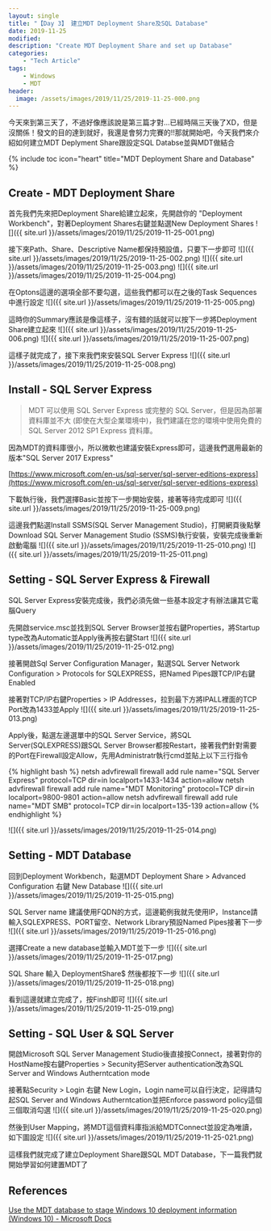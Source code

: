 ```yaml
---
layout: single
title: "【Day 3】 建立MDT Deployment Share及SQL Database"
date: 2019-11-25
modified:
description: "Create MDT Deployment Share and set up Database"
categories:
    - "Tech Article"
tags:
    - Windows
    - MDT
header:
  image: /assets/images/2019/11/25/2019-11-25-000.png
---
```


今天來到第三天了，不過好像應該說是第三篇才對...已經時隔三天後了XD，但是沒關係！發文的目的達到就好，我還是會努力完賽的!!那就開始吧，今天我們來介紹如何建立MDT Deplyment Share跟設定SQL Databse並與MDT做結合

<!-- Table of Contents -->
{% include toc icon="heart" title="MDT Deployment Share and Database" %}

## Create - MDT Deployment Share
首先我們先來把Deployment Share給建立起來，先開啟你的 "Deployment Workbench"，對著Deployment Shares右鍵並點選New Deployment Shares
![]({{ site.url }}/assets/images/2019/11/25/2019-11-25-001.png)

接下來Path、Share、Descriptive Name都保持預設值，只要下一步即可
![]({{ site.url }}/assets/images/2019/11/25/2019-11-25-002.png)
![]({{ site.url }}/assets/images/2019/11/25/2019-11-25-003.png)
![]({{ site.url }}/assets/images/2019/11/25/2019-11-25-004.png)

在Optons這邊的選項全部不要勾選，這些我們都可以在之後的Task Sequences中進行設定
![]({{ site.url }}/assets/images/2019/11/25/2019-11-25-005.png)

這時你的Summary應該是像這樣子，沒有錯的話就可以按下一步將Deployment Share建立起來
![]({{ site.url }}/assets/images/2019/11/25/2019-11-25-006.png)
![]({{ site.url }}/assets/images/2019/11/25/2019-11-25-007.png)

這樣子就完成了，接下來我們來安裝SQL Server Express
![]({{ site.url }}/assets/images/2019/11/25/2019-11-25-008.png)

## Install - SQL Server Express
> MDT 可以使用 SQL Server Express 或完整的 SQL Server，但是因為部署資料庫並不大 (即使在大型企業環境中)，我們建議在您的環境中使用免費的 SQL Server 2012 SP1 Express 資料庫。

因為MDT的資料庫很小，所以微軟也建議安裝Express即可，這邊我們選用最新的版本"SQL Server 2017 Express"

[https://www.microsoft.com/en-us/sql-server/sql-server-editions-express](https://www.microsoft.com/en-us/sql-server/sql-server-editions-express)

下載執行後，我們選擇Basic並按下一步開始安裝，接著等待完成即可
![]({{ site.url }}/assets/images/2019/11/25/2019-11-25-009.png)

這邊我們點選Install SSMS(SQL Server Management Studio)，打開網頁後點擊Download SQL Server Management Studio (SSMS)執行安裝，安裝完成後重新啟動電腦
![]({{ site.url }}/assets/images/2019/11/25/2019-11-25-010.png)
![]({{ site.url }}/assets/images/2019/11/25/2019-11-25-011.png)

## Setting - SQL Server Express & Firewall
SQL Server Express安裝完成後，我們必須先做一些基本設定才有辦法讓其它電腦Query

先開啟service.msc並找到SQL Server Browser並按右鍵Properties，將Startup type改為Automatic並Apply後再按右鍵Start
![]({{ site.url }}/assets/images/2019/11/25/2019-11-25-012.png)

接著開啟Sql Server Configuration Manager，點選SQL Server Network Configuration > Protocols for SQLEXPRESS，把Named Pipes跟TCP/IP右鍵Enabled

接著對TCP/IP右鍵Properties > IP Addresses，拉到最下方將IPALL裡面的TCP Port改為1433並Apply
![]({{ site.url }}/assets/images/2019/11/25/2019-11-25-013.png)

Apply後，點選左邊選單中的SQL Server Service，將SQL Server(SQLEXPRESS)跟SQL Server Browser都按Restart，接著我們針對需要的Port在Firewall設定Allow，先用Administratr執行cmd並貼上以下三行指令

{% highlight bash %}
netsh advfirewall firewall add rule name="SQL Server Express" protocol=TCP dir=in localport=1433-1434 action=allow
netsh advfirewall firewall add rule name="MDT Monitoring" protocol=TCP dir=in localport=9800-9801 action=allow
netsh advfirewall firewall add rule name="MDT SMB" protocol=TCP dir=in localport=135-139 action=allow
{% endhighlight %}

![]({{ site.url }}/assets/images/2019/11/25/2019-11-25-014.png)

## Setting - MDT Database
回到Deployment Workbench，點選MDT Deployment Share > Advanced Configuration 右鍵 New Database
![]({{ site.url }}/assets/images/2019/11/25/2019-11-25-015.png)

SQL Server name 建議使用FQDN的方式，這邊範例我就先使用IP，Instance請輸入SQLEXPRESS、PORT留空、Network Library預設Named Pipes接著下一步
![]({{ site.url }}/assets/images/2019/11/25/2019-11-25-016.png)

選擇Create a new database並輸入MDT並下一步
![]({{ site.url }}/assets/images/2019/11/25/2019-11-25-017.png)

SQL Share 輸入 DeploymentShare$ 然後都按下一步
![]({{ site.url }}/assets/images/2019/11/25/2019-11-25-018.png)

看到這邊就建立完成了，按Finsh即可
![]({{ site.url }}/assets/images/2019/11/25/2019-11-25-019.png)

## Setting - SQL User & SQL Server
開啟Microsoft SQL Server Management Studio後直接按Connect，接著對你的HostName按右鍵Properties > Secunity把Server authentication改為SQL Server and Windows Autherntcation mode

接著點Security > Login 右鍵 New Login，Login name可以自行決定，記得請勾起SQL Server and Windows Autherntcation並把Enforce password policy這個三個取消勾選
![]({{ site.url }}/assets/images/2019/11/25/2019-11-25-020.png)

然後到User Mapping，將MDT這個資料庫指派給MDTConnect並設定為唯讀，如下圖設定
![]({{ site.url }}/assets/images/2019/11/25/2019-11-25-021.png)

這樣我們就完成了建立Deployment Share跟SQL MDT Database，下一篇我們就開始學習如何建置MDT了

## References
[Use the MDT database to stage Windows 10 deployment information (Windows 10) - Microsoft Docs](https://docs.microsoft.com/en-us/windows/deployment/deploy-windows-mdt/use-the-mdt-database-to-stage-windows-10-deployment-information)